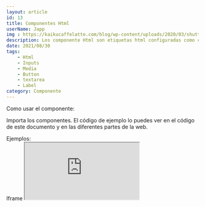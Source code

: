 ```yaml
---
layout: article
id: 13
title: Componentes Html
userName: Japp
img : https://kaikucaffelatte.com/blog/wp-content/uploads/2020/03/shutterstock_510679489-scaled.jpg
description: Los componente Html son etiquetas html configuradas como componentes Svelte.
date: 2021/08/30
tags:
    - Html
    - Inputs
    - Media
    - Button
    - textarea
    - Label
category: Componente
---
```


<script>
    import Seo from '$lib/Components/Framework/Seo.svelte';
    import Container from '$lib/Components/Framework/Container.svelte';
    import Column from '$lib/Components/Framework/Column.svelte';
    import { Iframe, Hn, List, Btn, Figure, Input, InputCheck, InputRadio, Label, Select, Textarea, Progress } from '$lib/Components/Framework/Html/html.js';
    import Signage from '$lib/Components/Framework/Signage.svelte';
    import { theme, selectedTheme } from '$lib/stores/theme.js'

    let opciones= [
        'Todos los componentes html están preparados para su uso directo',
        'Varios de estos componentes tienen sus propias clases de diseño que pueden ser llamadas desde la etiqueta del componente'
    ];

    let lista= [
        'Ejemplo 1',
        'Ejemplo 2',
        'Ejemplo 3',
        'Ejemplo 4',
    ];
</script>

<Seo 
    title={title}
    description={description}
    type="website"
    img={img}
/>

<!-- Como usar el componente: -->
<Container class="medium padding">
    <Hn type="h2">Como usar el componente:</Hn>
    <Signage class="default word-break" icon="fas fa-sitemap" text="Directorio: $lib/Components/Framework/Html/html.js"/>
    <p class="text-justify">Importa los componentes. El código de ejemplo lo puedes ver en el código de este documento y en las diferentes partes de la web.</p>
    <List class="li-disc" list={opciones}/>
</Container>
<Container class="medium padding">
    <Hn type="h2" class="title">Ejemplos:</Hn>
    <Column class="col-4">
        <div>
            <Hn type="h3">Iframe</Hn>
            <Iframe title="Código del componente" class="code m-top" src="https://carbon.now.sh/embed/PKf4betZW96aRpIX8ZUR" />
        </div>
        <div>
            <Hn type="h3">Titulo</Hn>
            <Hn type="h2">Ejemplo</Hn>
        </div>
        <div>
            <Hn type="h3">Lista</Hn>
            <List list={lista} class="li-disc"/>
        </div>
        <div>
            <Hn type="h3">Botón</Hn>
            <Btn class="warning" href="www.google.es">Botón neon</Btn>
            <Btn class="positive" href="www.google.es">Botón neon</Btn>
            <Btn class="error" href="www.google.es">Botón neon</Btn>
            <Btn href="www.google.es">Botón neon</Btn>
        </div>
    </Column>
    <Column class="col-4">
        <div>
            <Hn type="h3">Figure</Hn>
            <Figure src="https://s1.eestatic.com/2017/07/14/ciencia/medio-ambiente/medio_ambiente_231238002_39634878_854x640.jpg"/>
        </div>
        <div>
            <Hn type="h3">Input</Hn>
            <Input type="text">Ejemplo</Input>
        </div>
        <div>
            <Hn type="h3">Input Check</Hn>
            <InputCheck />
        </div>
        <div>
            <Hn type="h3">Input Radio</Hn>
            <InputRadio id="woman" name="gender" value="primera"/>
            <InputRadio id="woman" name="gender" value="segunda"/>
            <InputRadio id="woman" name="gender" value="tercera"/>
        </div>
    </Column>
    <Column class="col-4">
        <div>
            <Hn type="h3">Label</Hn>
            <Label forr="name" icon="far fa-address-card" text="Nombre"/>
        </div>
        <div>
            <Hn type="h3">Select</Hn>
            <Select
                value={selectedTheme}
                options={theme}
            />
        </div>
        <div>
            <Hn type="h3">Textarea</Hn>
            <Textarea />
        </div>
        <div>
            <Hn type="h3">Barra de progreso:</Hn>
            <Label forr="progress1" text="Ejemplo 1"/>
            <Progress id="progress1" max="100" value="35"> 35% </Progress>
            <Label forr="progress2" text="Ejemplo 2"/>
            <Progress id="progress2" max="100" value="70"> 70% </Progress>
            <Label forr="progress3" text="Ejemplo 3"/>
            <Progress id="progress3" max="100" value="98"> 98% </Progress>
        </div>
    </Column>
</Container>